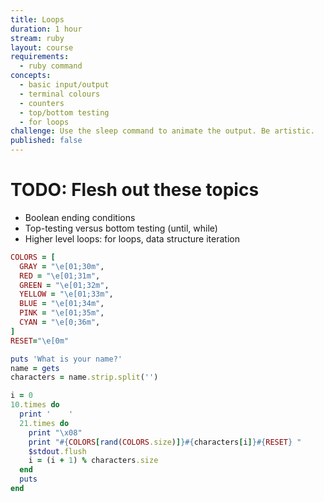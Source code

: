 ```yaml
---
title: Loops
duration: 1 hour
stream: ruby
layout: course
requirements:
  - ruby command
concepts:
  - basic input/output
  - terminal colours
  - counters
  - top/bottom testing
  - for loops
challenge: Use the sleep command to animate the output. Be artistic.
published: false
---
```


# TODO: Flesh out these topics

* Boolean ending conditions
* Top-testing versus bottom testing (until, while)
* Higher level loops: for loops, data structure iteration

```ruby
COLORS = [
  GRAY = "\e[01;30m",
  RED = "\e[01;31m",
  GREEN = "\e[01;32m",
  YELLOW = "\e[01;33m",
  BLUE = "\e[01;34m",
  PINK = "\e[01;35m",
  CYAN = "\e[0;36m",
]
RESET="\e[0m"

puts 'What is your name?'
name = gets
characters = name.strip.split('')

i = 0
10.times do
  print '    '
  21.times do
    print "\x08"
    print "#{COLORS[rand(COLORS.size)]}#{characters[i]}#{RESET} "
    $stdout.flush
    i = (i + 1) % characters.size
  end
  puts
end
```
